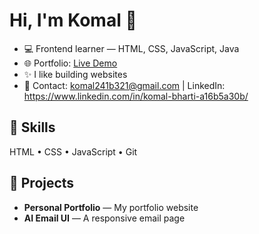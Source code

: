 
# Hi, I'm Komal 👋

- 💻 Frontend learner — HTML, CSS, JavaScript, Java
- 🌐 Portfolio: [Live Demo](https://portfoli-teal.vercel.app)
- ✨ I like building  websites
- 📧 Contact: komal241b321@gmail.com | LinkedIn: https://www.linkedin.com/in/komal-bharti-a16b5a30b/

## 🔧 Skills
HTML • CSS • JavaScript  • Git

## 🚀 Projects
- **Personal Portfolio** — My portfolio website  
- **AI Email UI** — A responsive email page



